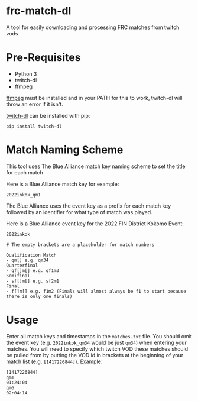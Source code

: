 # frc-match-dl
A tool for easily downloading and processing FRC matches from twitch vods

# Pre-Requisites
- Python 3
- twitch-dl
- ffmpeg

[ffmpeg](https://www.ffmpeg.org/download.html) must be installed and in your PATH for this to work, twitch-dl will throw an error if it isn't.

[twitch-dl](https://github.com/ihabunek/twitch-dl) can be installed with pip:
```
pip install twitch-dl
```

# Match Naming Scheme
This tool uses The Blue Alliance match key naming scheme to set the title for each match

Here is a Blue Alliance match key for example:
```
2022inkok_qm1
```
The Blue Alliance uses the event key as a prefix for each match key followed by an identifier for what
type of match was played.

Here is a Blue Alliance event key for the 2022 FIN District Kokomo Event:
```
2022inkok
```

```
# The empty brackets are a placeholder for match numbers

Qualification Match
- qm[] e.g. qm34
Quarterfinal
- qf[]m[] e.g. qf1m3
Semifinal
- sf[]m[] e.g. sf2m1
Final
- f[]m[] e.g. f1m2 (Finals will almost always be f1 to start because there is only one finals)
```

# Usage
Enter all match keys and timestamps in the ```matches.txt``` file. You should omit the event key (e.g. ```2022inkok_qm34``` would be just ```qm34```) when entering your matches.
You will need to specify which twitch VOD these matches should be pulled from by putting the VOD id in brackets at the beginning of your match list (e.g. ```[1417226844]```).
Example:
```
[1417226844]
qm1
01:24:04
qm6
02:04:14
```

